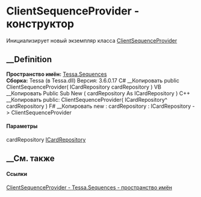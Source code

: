 # ClientSequenceProvider - конструктор
Инициализирует новый экземпляр класса
[ClientSequenceProvider](T_Tessa_Sequences_ClientSequenceProvider.htm)
##  __Definition
 **Пространство имён:** [Tessa.Sequences](N_Tessa_Sequences.htm)  
 **Сборка:** Tessa (в Tessa.dll) Версия: 3.6.0.17
C# __Копировать
     public ClientSequenceProvider(
    	ICardRepository cardRepository
    )
VB __Копировать
     Public Sub New ( 
    	cardRepository As ICardRepository
    )
C++ __Копировать
     public:
    ClientSequenceProvider(
    	ICardRepository^ cardRepository
    )
F# __Копировать
     new : 
            cardRepository : ICardRepository -> ClientSequenceProvider
#### Параметры
cardRepository [ICardRepository](T_Tessa_Cards_ICardRepository.htm)
## __См. также
#### Ссылки
[ClientSequenceProvider - ](T_Tessa_Sequences_ClientSequenceProvider.htm)
[Tessa.Sequences - пространство имён](N_Tessa_Sequences.htm)
